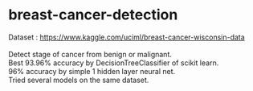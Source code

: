 # breast-cancer-detection
Dataset : https://www.kaggle.com/uciml/breast-cancer-wisconsin-data<br/>
<br/>
Detect stage of cancer from benign or malignant.<br/>
Best 93.96% accuracy by DecisionTreeClassifier of scikit learn.<br/>
96% accuracy by simple 1 hidden layer neural net.<br />
Tried several models on the same dataset.

